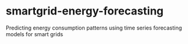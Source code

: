 # smartgrid-energy-forecasting
Predicting energy consumption patterns using time series forecasting models for smart grids

